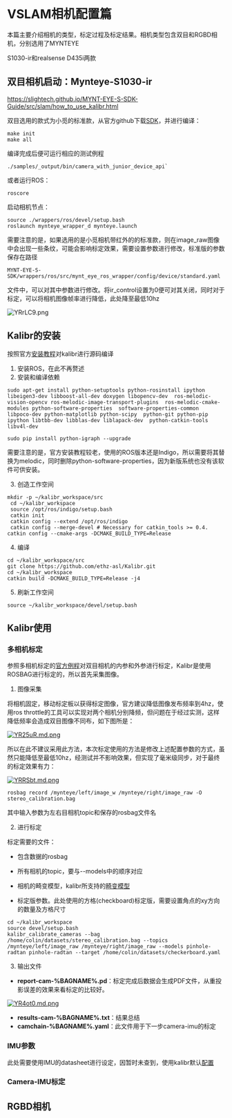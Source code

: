 # VSLAM相机配置篇

本篇主要介绍相机的类型，标定过程及标定结果。相机类型包含双目和RGBD相机，分别选用了MYNTEYE    

S1030-ir和realsense D435i两款

## 双目相机启动：Mynteye-S1030-ir

https://slightech.github.io/MYNT-EYE-S-SDK-Guide/src/slam/how_to_use_kalibr.html

双目选用的款式为小觅的标准款，从官方github下载[SDK](https://github.com/slightech/MYNT-EYE-S-SDK)，并进行编译：

```
make init
make all
```

编译完成后便可运行相应的测试例程

```
./samples/_output/bin/camera_with_junior_device_api`
```

或者运行ROS：

```
roscore
```

启动相机节点：

```
source ./wrappers/ros/devel/setup.bash
roslaunch mynteye_wrapper_d mynteye.launch
```

需要注意的是，如果选用的是小觅相机带红外的的标准款，则在image_raw图像中会出现一些条纹，可能会影响标定效果，需要设置参数进行修改，标准版的参数保存在路径

```
MYNT-EYE-S-SDK/wrappers/ros/src/mynt_eye_ros_wrapper/config/device/standard.yaml
```

文件中，可以对其中参数进行修改。将ir_control设置为0便可对其关闭，同时对于标定，可以将相机图像帧率进行降低，此处降至最低10hz

![YRrLC9.png](https://s1.ax1x.com/2020/05/17/YRrLC9.png)

## Kalibr的安装

按照官方[安装教程](https://github.com/ethz-asl/kalibr/wiki/installation)对kalibr进行源码编译

1. 安装ROS，在此不再赘述
2. 安装和编译依赖

```
sudo apt-get install python-setuptools python-rosinstall ipython  libeigen3-dev libboost-all-dev doxygen libopencv-dev  ros-melodic-vision-opencv ros-melodic-image-transport-plugins  ros-melodic-cmake-modules python-software-properties  software-properties-common libpoco-dev python-matplotlib python-scipy  python-git python-pip ipython libtbb-dev libblas-dev liblapack-dev  python-catkin-tools libv4l-dev 

sudo pip install python-igraph --upgrade
```

需要注意的是，官方安装教程较老，使用的ROS版本还是Indigo，所以需要将其替换为melodic，同时删除python-software-properties，因为新版系统也没有该软件可供安装。

3. 创造工作空间

```
mkdir -p ~/kalibr_workspace/src 
 cd ~/kalibr_workspace 
 source /opt/ros/indigo/setup.bash 
 catkin init 
 catkin config --extend /opt/ros/indigo 
 catkin config --merge-devel # Necessary for catkin_tools >= 0.4. catkin config --cmake-args -DCMAKE_BUILD_TYPE=Release
```

4. 编译

```
cd ~/kalibr_workspace/src 
git clone https://github.com/ethz-asl/Kalibr.git
cd ~/kalibr_workspace 
catkin build -DCMAKE_BUILD_TYPE=Release -j4
```

5. 刷新工作空间

```
source ~/kalibr_workspace/devel/setup.bash
```

## Kalibr使用

### 多相机标定

参照多相机标定的[官方例程](https://github.com/ethz-asl/kalibr/wiki/multiple-camera-calibration)对双目相机的内参和外参进行标定，Kalibr是使用ROSBAG进行标定的，所以首先采集图像。

1. 图像采集

将相机固定，移动标定板以获得标定图像，官方建议降低图像发布频率到4hz，使用ros throttle的工具可以实现对两个相机分别降频，但问题在于经过实测，这样降低频率会造成双目图像不同布，如下图所是：

[![YR25uR.md.png](https://s1.ax1x.com/2020/05/17/YR25uR.md.png)](https://imgchr.com/i/YR25uR)

所以在此不建议采用此方法，本次标定使用的方法是修改上述配置参数的方式，虽然只能降低至最低10hz，经测试并不影响效果，但实现了毫米级同步，对于最终的标定效果有力：

[![YRRSbt.md.png](https://s1.ax1x.com/2020/05/17/YRRSbt.md.png)](https://imgchr.com/i/YRRSbt)

```
rosbag record /mynteye/left/image_w /mynteye/right/image_raw -O stereo_calibration.bag
```

其中输入参数为左右目相机topic和保存的rosbag文件名

2. 进行标定

标定需要的文件：

- 包含数据的rosbag

- 所有相机的topic，要与--models中的顺序对应

- 相机的畸变模型，kalibr所支持的[畸变模型](https://github.com/ethz-asl/kalibr/wiki/supported-models)

- 标定版参数。此处使用的方格(checkboard)标定版，需要设置角点的xy方向的数量及方格尺寸

```
cd ~/kalibr_workspace
source devel/setup.bash
kalibr_calibrate_cameras --bag /home/colin/datasets/stereo_calibration.bag --topics /mynteye/left/image_raw /mynteye/right/image_raw --models pinhole-radtan pinhole-radtan --target /home/colin/datasets/checkerboard.yaml 
```

3. 输出文件

- **report-cam-%BAGNAME%.pd**：标定完成后数据会生成PDF文件，从重投影误差的效果来看标定的比较好。

[![YR4ot0.md.png](https://s1.ax1x.com/2020/05/17/YR4ot0.md.png)](https://imgchr.com/i/YR4ot0)

- **results-cam-%BAGNAME%.txt**：结果总结
- **camchain-%BAGNAME%.yaml**：此文件用于下一步camera-imu的标定

### IMU参数

此处需要使用IMU的datasheet进行设定，因暂时未查到，使用kalibr默认[配置](https://github.com/ethz-asl/kalibr/wiki/yaml-formats)

### Camera-IMU标定



## RGBD相机


